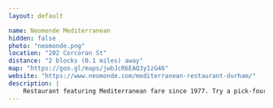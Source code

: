 ```yaml
---
layout: default

name: Neomonde Mediterranean
hidden: false
photo: "neomonde.png"
location: "202 Corcoran St"
distance: "2 blocks (0.1 miles) away"
map: "https://goo.gl/maps/jwbJcR6EAQ3y1zG46"
website: "https://www.neomonde.com/mediterranean-restaurant-durham/"
description: |
    Restaurant featuring Mediterranean fare since 1977. Try a pick-four dish and enjoy four different items.
---
```

